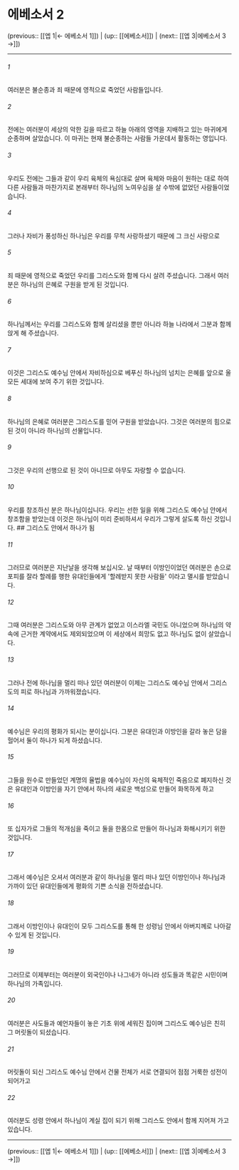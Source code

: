 # 에베소서 2

(previous:: [[엡 1|← 에베소서 1]]) | (up:: [[에베소서]]) | (next:: [[엡 3|에베소서 3 →]])

***




###### 1 

여러분은 불순종과 죄 때문에 영적으로 죽었던 사람들입니다. 



###### 2 

전에는 여러분이 세상의 악한 길을 따르고 하늘 아래의 영역을 지배하고 있는 마귀에게 순종하며 살았습니다. 이 마귀는 현재 불순종하는 사람들 가운데서 활동하는 영입니다. 



###### 3 

우리도 전에는 그들과 같이 우리 육체의 욕심대로 살며 육체와 마음이 원하는 대로 하여 다른 사람들과 마찬가지로 본래부터 하나님의 노여우심을 살 수밖에 없었던 사람들이었습니다. 



###### 4 

그러나 자비가 풍성하신 하나님은 우리를 무척 사랑하셨기 때문에 그 크신 사랑으로 



###### 5 

죄 때문에 영적으로 죽었던 우리를 그리스도와 함께 다시 살려 주셨습니다. 그래서 여러분은 하나님의 은혜로 구원을 받게 된 것입니다. 



###### 6 

하나님께서는 우리를 그리스도와 함께 살리셨을 뿐만 아니라 하늘 나라에서 그분과 함께 앉게 해 주셨습니다. 



###### 7 

이것은 그리스도 예수님 안에서 자비하심으로 베푸신 하나님의 넘치는 은혜를 앞으로 올 모든 세대에 보여 주기 위한 것입니다. 



###### 8 

하나님의 은혜로 여러분은 그리스도를 믿어 구원을 받았습니다. 그것은 여러분의 힘으로 된 것이 아니라 하나님의 선물입니다. 



###### 9 

그것은 우리의 선행으로 된 것이 아니므로 아무도 자랑할 수 없습니다. 



###### 10 

우리를 창조하신 분은 하나님이십니다. 우리는 선한 일을 위해 그리스도 예수님 안에서 창조함을 받았는데 이것은 하나님이 미리 준비하셔서 우리가 그렇게 살도록 하신 것입니다. ## 그리스도 안에서 하나가 됨 



###### 11 

그러므로 여러분은 지난날을 생각해 보십시오. 날 때부터 이방인이었던 여러분은 손으로 포피를 잘라 할례를 행한 유대인들에게 '할례받지 못한 사람들' 이라고 멸시를 받았습니다. 



###### 12 

그때 여러분은 그리스도와 아무 관계가 없었고 이스라엘 국민도 아니었으며 하나님의 약속에 근거한 계약에서도 제외되었으며 이 세상에서 희망도 없고 하나님도 없이 살았습니다. 



###### 13 

그러나 전에 하나님을 멀리 떠나 있던 여러분이 이제는 그리스도 예수님 안에서 그리스도의 피로 하나님과 가까워졌습니다. 



###### 14 

예수님은 우리의 평화가 되시는 분이십니다. 그분은 유대인과 이방인을 갈라 놓은 담을 헐어서 둘이 하나가 되게 하셨습니다. 



###### 15 

그들을 원수로 만들었던 계명의 율법을 예수님이 자신의 육체적인 죽음으로 폐지하신 것은 유대인과 이방인을 자기 안에서 하나의 새로운 백성으로 만들어 화목하게 하고 



###### 16 

또 십자가로 그들의 적개심을 죽이고 둘을 한몸으로 만들어 하나님과 화해시키기 위한 것입니다. 



###### 17 

그래서 예수님은 오셔서 여러분과 같이 하나님을 멀리 떠나 있던 이방인이나 하나님과 가까이 있던 유대인들에게 평화의 기쁜 소식을 전하셨습니다. 



###### 18 

그래서 이방인이나 유대인이 모두 그리스도를 통해 한 성령님 안에서 아버지께로 나아갈 수 있게 된 것입니다. 



###### 19 

그러므로 이제부터는 여러분이 외국인이나 나그네가 아니라 성도들과 똑같은 시민이며 하나님의 가족입니다. 



###### 20 

여러분은 사도들과 예언자들이 놓은 기초 위에 세워진 집이며 그리스도 예수님은 친히 그 머릿돌이 되셨습니다. 



###### 21 

머릿돌이 되신 그리스도 예수님 안에서 건물 전체가 서로 연결되어 점점 거룩한 성전이 되어가고 



###### 22 

여러분도 성령 안에서 하나님이 계실 집이 되기 위해 그리스도 안에서 함께 지어져 가고 있습니다.

***

(previous:: [[엡 1|← 에베소서 1]]) | (up:: [[에베소서]]) | (next:: [[엡 3|에베소서 3 →]])
